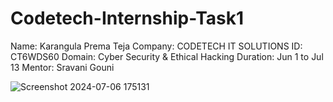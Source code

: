 # Codetech-Internship-Task1
Name: Karangula Prema Teja
Company: CODETECH IT SOLUTIONS
ID: CT6WDS60
Domain: Cyber Security & Ethical Hacking
Duration: Jun 1 to Jul 13
Mentor: Sravani Gouni

![Screenshot 2024-07-06 175131](https://github.com/Premateja02/Codetech-Internship-Task1/assets/174880763/b96df764-9daf-4f14-bce9-f19ac3b43da7)


